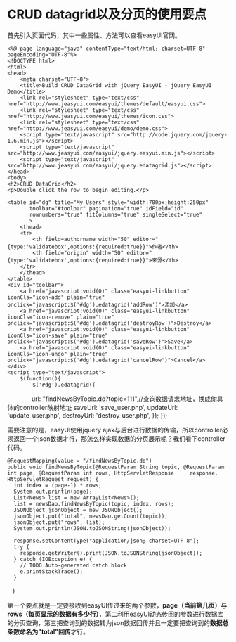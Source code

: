# CRUD datagrid以及分页的使用要点

首先引入页面代码，其中一些属性、方法可以查看easyUI官网。

    <%@ page language="java" contentType="text/html; charset=UTF-8"
    pageEncoding="UTF-8"%>
    <!DOCTYPE html>
    <html>
    <head>
        <meta charset="UTF-8">
        <title>Build CRUD DataGrid with jQuery EasyUI - jQuery EasyUI Demo</title>
        <link rel="stylesheet" type="text/css" href="http://www.jeasyui.com/easyui/themes/default/easyui.css">
        <link rel="stylesheet" type="text/css" href="http://www.jeasyui.com/easyui/themes/icon.css">
        <link rel="stylesheet" type="text/css" href="http://www.jeasyui.com/easyui/demo/demo.css">
        <script type="text/javascript" src="http://code.jquery.com/jquery-1.6.min.js"></script>
        <script type="text/javascript" src="http://www.jeasyui.com/easyui/jquery.easyui.min.js"></script>
        <script type="text/javascript" src="http://www.jeasyui.com/easyui/jquery.edatagrid.js"></script>
    </head>
    <body>
    <h2>CRUD DataGrid</h2>
    <p>Double click the row to begin editing.</p>

    <table id="dg" title="My Users" style="width:700px;height:250px"
           toolbar="#toolbar" pagination="true" idField="id"
           rownumbers="true" fitColumns="true" singleSelect="true"
           >
        <thead>
        <tr>
            <th field=authorname width="50" editor="{type:'validatebox',options:{required:true}}">作者</th>
            <th field="origin" width="50" editor="{type:'validatebox',options:{required:true}}">来源</th>
        </tr>
        </thead>
    </table>
    <div id="toolbar">
        <a href="javascript:void(0)" class="easyui-linkbutton" iconCls="icon-add" plain="true"  onclick="javascript:$('#dg').edatagrid('addRow')">添加</a>
        <a href="javascript:void(0)" class="easyui-linkbutton" iconCls="icon-remove" plain="true" onclick="javascript:$('#dg').edatagrid('destroyRow')">Destroy</a>
        <a href="javascript:void(0)" class="easyui-linkbutton" iconCls="icon-save" plain="true" onclick="javascript:$('#dg').edatagrid('saveRow')">Save</a>
        <a href="javascript:void(0)" class="easyui-linkbutton" iconCls="icon-undo" plain="true" onclick="javascript:$('#dg').edatagrid('cancelRow')">Cancel</a>
    </div>
    <script type="text/javascript">
        $(function(){
            $('#dg').edatagrid({
                url: "findNewsByTopic.do?topic=111",//查询数据请求地址，换成你具体的controller映射地址
                saveUrl: 'save_user.php',
                updateUrl: 'update_user.php',
                destroyUrl: 'destroy_user.php',
            });
        });
    </script>
    </body>
    </html>
    
需要注意的是，easyUI使用jquery ajax与后台进行数据的传输，所以controller必须返回一个json数据才行，那怎么样实现数据的分页展示呢？我们看下controller代码。

    @RequestMapping(value = "/findNewsByTopic.do")
    public void findNewsByTopic(@RequestParam String topic, @RequestParam int page, @RequestParam int rows, HttpServletResponse     response, HttpServletRequest request) {
      int index = (page-1) * rows;
      System.out.println(page);
      List<News> list = new ArrayList<News>();
      list = newsDao.findNewsByTopic(topic, index, rows);
      JSONObject jsonObject = new JSONObject();
      jsonObject.put("total", newsDao.getCount(topic));
      jsonObject.put("rows", list);
      System.out.println(JSON.toJSONString(jsonObject));

      response.setContentType("application/json; charset=UTF-8");
      try {
        response.getWriter().print(JSON.toJSONString(jsonObject));
      } catch (IOException e) {
        // TODO Auto-generated catch block
        e.printStackTrace();
      }
    }
    
第一个要点就是一定要接收到easyUI传过来的两个参数，**page（当前第几页）与rows（每页显示的数据有多少行）**，第二利用easyUI动态传回的参数进行数据库的分页查询，第三把查询到的数据转为json数据回传并且一定要把查询到的**数据总条数命名为"total"回传**才行。
